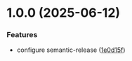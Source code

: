 # 1.0.0 (2025-06-12)


### Features

* configure semantic-release ([1e0d15f](https://github.com/BhoomikaAnagodu/goodFood/commit/1e0d15fdd942a02ee57c6085c9174e69776dfd94))

